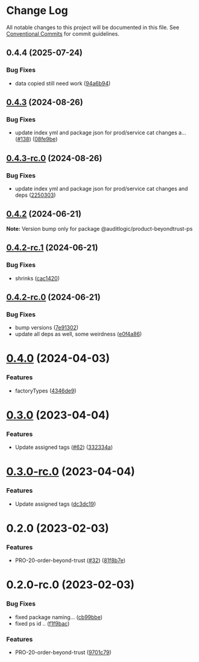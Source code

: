 # Change Log

All notable changes to this project will be documented in this file.
See [Conventional Commits](https://conventionalcommits.org) for commit guidelines.

## 0.4.4 (2025-07-24)


### Bug Fixes

* data copied still need work ([94a6b94](https://github.com/zerobias-org/product/commit/94a6b942fb0516367548599d739529536132755a))





## [0.4.3](https://github.com/auditlogic/product/compare/@auditlogic/product-beyondtrust-ps@0.4.2...@auditlogic/product-beyondtrust-ps@0.4.3) (2024-08-26)


### Bug Fixes

* update index yml and package json for prod/service cat changes a… ([#138](https://github.com/auditlogic/product/issues/138)) ([08fe9be](https://github.com/auditlogic/product/commit/08fe9beb1c8457462a19bc69caa02e6212d97e1a))





## [0.4.3-rc.0](https://github.com/auditlogic/product/compare/@auditlogic/product-beyondtrust-ps@0.4.2...@auditlogic/product-beyondtrust-ps@0.4.3-rc.0) (2024-08-26)


### Bug Fixes

* update index yml and package json for prod/service cat changes and deps ([2250303](https://github.com/auditlogic/product/commit/225030363a363608240135b7ebed386b28f01e4b))





## [0.4.2](https://github.com/auditlogic/product/compare/@auditlogic/product-beyondtrust-ps@0.4.2-rc.1...@auditlogic/product-beyondtrust-ps@0.4.2) (2024-06-21)

**Note:** Version bump only for package @auditlogic/product-beyondtrust-ps





## [0.4.2-rc.1](https://github.com/auditlogic/product/compare/@auditlogic/product-beyondtrust-ps@0.4.2-rc.0...@auditlogic/product-beyondtrust-ps@0.4.2-rc.1) (2024-06-21)


### Bug Fixes

* shrinks ([cac1420](https://github.com/auditlogic/product/commit/cac14200fefcd8183ab69fe89a47bd3f70f563e9))





## [0.4.2-rc.0](https://github.com/auditlogic/product/compare/@auditlogic/product-beyondtrust-ps@0.4.0...@auditlogic/product-beyondtrust-ps@0.4.2-rc.0) (2024-06-21)


### Bug Fixes

* bump versions ([7e91302](https://github.com/auditlogic/product/commit/7e913023b8b312150ed7762c32fbbe616be71de5))
* update all deps as well, some weirdness ([e0f4a86](https://github.com/auditlogic/product/commit/e0f4a864714e2d3de6bbf3da014d5312fe53be2f))





# [0.4.0](https://github.com/auditlogic/product/compare/@auditlogic/product-beyondtrust-ps@0.3.0...@auditlogic/product-beyondtrust-ps@0.4.0) (2024-04-03)


### Features

* factoryTypes ([4346de9](https://github.com/auditlogic/product/commit/4346de92693aee892fccf725338ffc7b80ab182b))





# [0.3.0](https://github.com/auditlogic/product/compare/@auditlogic/product-beyondtrust-ps@0.2.0...@auditlogic/product-beyondtrust-ps@0.3.0) (2023-04-04)


### Features

* Update assigned tags ([#62](https://github.com/auditlogic/product/issues/62)) ([332334a](https://github.com/auditlogic/product/commit/332334ac1b4a57ff812914e70573c91539a06bf4))





# [0.3.0-rc.0](https://github.com/auditlogic/product/compare/@auditlogic/product-beyondtrust-ps@0.2.0...@auditlogic/product-beyondtrust-ps@0.3.0-rc.0) (2023-04-04)


### Features

* Update assigned tags ([dc3dc19](https://github.com/auditlogic/product/commit/dc3dc19fc1eed87cbc16dbdcf7131bf46ffcfbb7))





# 0.2.0 (2023-02-03)


### Features

* PRO-20-order-beyond-trust ([#32](https://github.com/auditlogic/product/issues/32)) ([81f8b7e](https://github.com/auditlogic/product/commit/81f8b7e820797bfe74e112b99ecae999d4aecb6a))





# 0.2.0-rc.0 (2023-02-03)


### Bug Fixes

* fixed package naming... ([cb99bbe](https://github.com/auditlogic/product/commit/cb99bbeb2869061095e079405dd78dc8dd99e5c9))
* fixed ps id .. ([f1f9bac](https://github.com/auditlogic/product/commit/f1f9bac946a488bbca18f2a2e75bfdc9a9b3eb4c))


### Features

* PRO-20-order-beyond-trust ([9701c79](https://github.com/auditlogic/product/commit/9701c792d5c0fabf929aa14a4fce300c4e96f73d))
